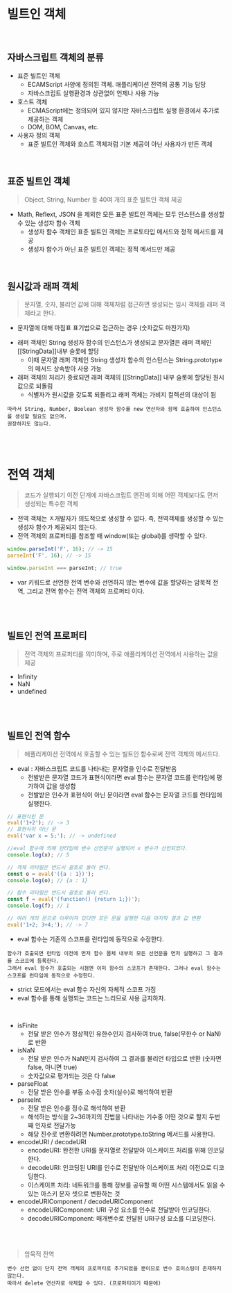 # 빌트인 객체

<br />

## 자바스크립트 객체의 분류

- 표준 빌트인 객체
  - ECAMScript 사양에 정의된 객체. 애플리케이션 전역의 공통 기능 담당
  - 자바스크립트 실행환경과 상관없이 언제나 사용 가능
- 호스트 객체
  - ECMAScript에는 정의되어 있지 않지만 자바스크립트 실행 환경에서 추가로 제공하는 객체
  - DOM, BOM, Canvas, etc.
- 사용자 정의 객체
  - 표준 빌트인 객체와 호스트 객체처럼 기본 제공이 아닌 사용자가 만든 객체

<br />

## 표준 빌트인 객체

> Object, String, Number 등 40여 개의 표준 빌트인 객체 제공

- Math, Reflext, JSON 을 제외한 모든 표준 빌트인 객체는 모두 인스턴스를 생성할 수 있는 생성자 함수 객체
  - 생성자 함수 객체인 표준 빌트인 객체는 프로토타입 메서드와 정적 메서드를 제공
  - 생성자 함수가 아닌 표준 빌트인 객체는 정적 메서드만 제공

<br />

## 원시값과 래퍼 객체

> 문자열, 숫자, 불리언 값에 대해 객체처럼 접근하면 생성되는 임시 객체를 래퍼 객체라고 한다.

- 문자열에 대해 마침표 표기법으로 접근하는 경우 (숫자값도 마찬가지)

* 래퍼 객체인 String 생성자 함수의 인스턴스가 생성되고 문자열은 래퍼 객체인 [[StringData]]내부 슬롯에 할당
  - 이때 문자열 래퍼 객체인 String 생성자 함수의 인스턴스는 String.prototype의 메서드 상속받아 사용 가능
* 래퍼 객체의 처리가 종료되면 래퍼 객체의 [[StringData]] 내부 슬롯에 할당된 원시값으로 되돌림
  - 식별자가 원시값을 갖도록 되돌리고 래퍼 객체는 가비지 컬렉션의 대상이 됨

```
따라서 String, Number, Boolean 생성자 함수를 new 연산자와 함께 호출하여 인스턴스를 생성할 필요도 없으며.
권장하지도 않는다.
```

<br />
<br />

# 전역 객체

> 코드가 실행되기 이전 단계에 자바스크립트 엔진에 의해 어떤 객체보다도 먼저 생성되는 특수한 객체

- 전역 객체는 ㅈ개발자가 의도적으로 생성할 수 없다. 즉, 전역객체를 생성할 수 있는 생성자 함수가 제공되지 않는다.
- 전역 객체의 프로퍼티를 참조할 때 window(또는 global)를 생략할 수 있다.

```jsx
window.parseInt('F', 16); // -> 15
parseInt('F', 16); // -> 15

window.parseInt === parseInt; // true
```

- var 키워드로 선언한 전역 변수와 선언하지 않는 변수에 값을 할당하는 암묵적 전역, 그리고 전역 함수는 전역 객체의 프로퍼티 이다.

<br />
<br />

## 빌트인 전역 프로퍼티

> 전역 객체의 프로퍼티를 의미하며, 주로 애플리케이션 전역에서 사용하는 값을 제공

- Infinity
- NaN
- undefined

<br />
<br />

## 빌트인 전역 함수

> 애플리케이션 전역에서 호출할 수 있는 빌트인 함수로써 전역 객체의 메서드다.

- eval : 자바스크립트 코드를 나타내는 문자열을 인수로 전달받음
  - 전발받은 문자열 코드가 표현식이라면 eval 함수는 문자열 코드를 런타임에 평가하여 값을 생성함
  - 전발받은 인수가 표현식이 아닌 문이라면 eval 함수는 문자열 코드를 런타임에 실행한다.

```jsx
// 표현식인 문
eval('1+2'); // -> 3
// 표현식이 아닌 문
eval('var x = 5;'); // -> undefined

//eval 함수에 의해 런타임에 변수 선언문이 실행되어 x 변수가 선언되었다.
console.log(x); // 5

// 객체 리터럴은 반드시 괄호로 둘러 싼다.
const o = eval('({a : 1})');
console.log(o); // {a : 1}

// 함수 리터럴은 반드시 괄호로 둘러 싼다.
const f = eval('(function() {return 1;})');
console.log(f); // 1

// 여러 개의 문으로 이루어져 있다면 모든 문을 실행한 다음 마지막 결과 값 변환
eval('1+2; 3+4;'); // -> 7
```

- eval 함수는 기존의 스코프를 런타임에 동적으로 수정한다.

```
함수가 호출되면 런타임 이전에 먼저 함수 몸체 내부의 모든 선언문을 먼저 실행하고 그 결과를 스코프에 등록한다.
그래서 eval 함수가 호출되는 시점엔 이미 함수의 스코프가 존재한다. 그러나 eval 함수는 스코프를 런타임에 동적으로 수정한다.
```

- strict 모드에서는 eval 함수 자신의 자체적 스코프 가짐
- eval 함수를 통해 실행되는 코드는 느리므로 사용 금지하자.

<br />

- isFinite
  - 전달 받은 인수가 정상적인 유한수인지 검사하여 true, false(무한수 or NaN)로 반환
- isNaN
  - 전달 받은 인수가 NaN인지 검사하여 그 결과를 불리언 타입으로 반환 (숫자면 false, 아니면 true)
  - 숫자값으로 평가되는 것은 다 false
- parseFloat
  - 전달 받은 인수를 부동 소수점 숫자(실수)로 해석하여 반환
- parseInt
  - 전달 받은 인수를 정수로 해석하여 반환
  - 해석하는 방식을 2~36까지의 진법을 나타내는 기수중 어떤 것으로 할지 두번째 인자로 전달가능
  - 해당 진수로 변환하려면 Number.prototype.toString 메서드를 사용한다.
- encodeURI / decodeURI
  - encodeURI: 완전한 URI를 문자열로 전달받아 이스케이프 처리를 위해 인코딩한다.
  - decodeURI: 인코딩된 URI를 인수로 전달받아 이스케이프 처리 이전으로 디코딩한다.
  - 이스케이프 처리: 네트워크를 통해 정보를 공유할 때 어떤 시스템에서도 읽을 수 있는 아스키 문자 셋으로 변환하는 것
- encodeURIComponent / decodeURIComponent
  - encodeURIComponent: URI 구성 요소를 인수로 전달받아 인코딩한다.
  - decodeURIComponent: 매개변수로 전달된 URI구성 요소를 디코딩한다.

<br />
<br />

> 암묵적 전역

```
변수 선언 없이 단지 전역 객체의 프로퍼티로 추가되었을 뿐이므로 변수 호이스팅이 존재하지 않는다.
따라서 delete 연산자로 삭제할 수 있다. (프로퍼티이기 때문에)
```
